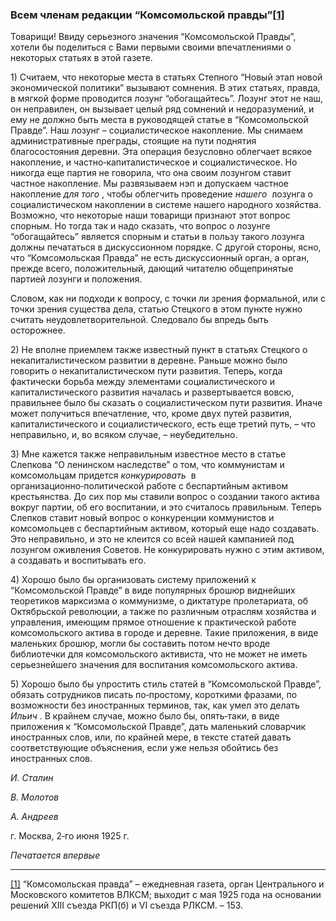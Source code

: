### Всем членам редакции “Комсомольской правды”[**[1]**](#_ftn1)

Товарищи! Ввиду серьезного значения “Комсомольской Правды”, хотели бы поделиться с Вами первыми своими впечатлениями о некоторых статьях в этой газете.

1) Считаем, что некоторые места в статьях Степного “Новый этап новой экономической политики” вызывают сомнения. В этих статьях, правда, в мягкой форме проводится лозунг “обогащайтесь”. Лозунг этот не наш, он неправилен, он вызывает целый ряд сомнений и недоразумений, и ему не должно быть места в руководящей статье в “Комсомольской Правде”. Наш лозунг – социалистическое накопление. Мы снимаем административные преграды, стоящие на пути поднятия благосостояния деревни. Эта операция безусловно облегчает всякое накопление, и частно‑капиталистическое и социалистическое. Но никогда еще партия не говорила, что она своим лозунгом ставит частное накопление. Мы развязываем нэп и допускаем частное накопление _для того_ , чтобы облегчить проведение _нашего_  лозунга о социалистическом накоплении в системе нашего народного хозяйства. Возможно, что некоторые наши товарищи признают этот вопрос спорным. Но тогда так и надо сказать, что вопрос о лозунге “обогащайтесь” является спорным и статьи в пользу такого лозунга должны печататься в дискуссионном порядке. С другой стороны, ясно, что “Комсомольская Правда” не есть дискуссионный орган, а орган, прежде всего, положительный, дающий читателю общепринятые партией лозунги и положения.

Словом, как ни подходи к вопросу, с точки ли зрения формальной, или с точки зрения существа дела, статью Стецкого в этом пункте нужно считать неудовлетворительной. Следовало бы впредь быть осторожнее.

2) Не вполне приемлем также известный пункт в статьях Стецкого о некапиталистическом развитии в деревне. Раньше можно было говорить о некапиталистическом пути развития. Теперь, когда фактически борьба между элементами социалистического и капиталистического развития началась и развертывается вовсю, правильнее было бы сказать о социалистическом пути развития. Иначе может получиться впечатление, что, кроме двух путей развития, капиталистического и социалистического, есть еще третий путь, – что неправильно, и, во всяком случае, – неубедительно.

3) Мне кажется также неправильным известное место в статье Слепкова “О ленинском наследстве” о том, что коммунистам и комсомольцам придется _конкурировать_  в организационно‑политической работе с беспартийным активом крестьянства. До сих пор мы ставили вопрос о создании такого актива вокруг партии, об его воспитании, и это считалось правильным. Теперь Слепков ставит новый вопрос о конкуренции коммунистов и комсомольцев с беспартийным активом, который еще надо создавать. Это неправильно, и это не клеится со всей нашей кампанией под лозунгом оживления Советов. Не конкурировать нужно с этим активом, а создавать и воспитывать его.

4) Хорошо было бы организовать систему приложений к “Комсомольской Правде” в виде популярных брошюр виднейших теоретиков марксизма о коммунизме, о диктатуре пролетариата, об Октябрьской революции, а также по различным отраслям хозяйства и управления, имеющим прямое отношение к практической работе комсомольского актива в городе и деревне. Такие приложения, в виде маленьких брошюр, могли бы составить потом нечто вроде библиотечки для комсомольского активиста, что не может не иметь серьезнейшего значения для воспитания комсомольского актива.

5) Хорошо было бы упростить стиль статей в “Комсомольской Правде”, обязать сотрудников писать по‑простому, короткими фразами, по возможности без иностранных терминов, так, как умел это делать _Ильич_ . В крайнем случае, можно было бы, опять‑таки, в виде приложения к “Комсомольской Правде”, дать маленький словарчик иностранных слов, или, по крайней мере, в тексте статей давать соответствующие объяснения, если уже нельзя обойтись без иностранных слов.

_И. Сталин_

_В. Молотов_

_А. Андреев_

г. Москва, 2‑го июня 1925 г.

_Печатается впервые_

  

---

[[1]](#_ftnref1) “Комсомольская правда” – ежедневная газета, орган Центрального и Московского комитетов ВЛКСМ; выходит с мая 1925 года на основании решений XIII съезда РКП(б) и VI съезда РЛКСМ. – 153.